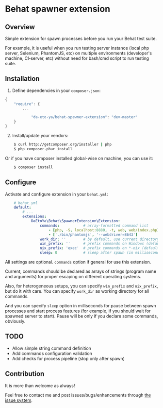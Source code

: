 Behat spawner extension
========================

Overview
--------

Simple extension for spawn processes before you run your Behat test suite.

For example, it is useful when you run testing server instance (local php
server, Selenium, PhantomJS, etc) on multiple environments (developer's
machine, CI-server, etc) without need for bash/cmd script to run testing suite.

Installation
------------

1. Define dependencies in your `composer.json`:

``` javascript
{
    "require": {
        ...

            "da-eto-ya/behat-spawner-extension": "dev-master"
    }
}
```

2. Install/update your vendors:

``` bash
    $ curl http://getcomposer.org/installer | php
    $ php composer.phar install
```

Or if you have composer installed global-wise on machine, you can use it:

``` bash
    $ composer install
```

Configure
---------

Activate and configure extension in your `behat.yml`:

``` yaml
    # behat.yml
    default:
        # ...
        extensions:
            DaEtoYa\Behat\SpawnerExtension\Extension:
                commands:           # array-formatted command list
                    - [php, -S, localhost:8880, -t, web, web/index.php]
                    - ['./bin/phantomjs', '--webdriver=8643']
                work_dir: ''        # by default, use current directory
                win_prefix: ''      # prefix commands on Windows (default: empty)
                nix_prefix: 'exec'  # prefix commands on *-nix (default: 'exec')
                sleep: 0            # sleep after spawn (in milliseconds, default 0)
```

All settings are optional. `commands` option if general for use this extension.

Current, commands should be declared as arrays of strings (program name
and arguments) for proper escaping on different operating systems.

Also, for heterogeneous setups, you can specify `win_prefix` and `nix_prefix`,
but do it with care. You can specify `work_dir` as working directory for all
commands.

And you can specify `sleep` option in milliseconds for pause between spawn
processes and start process features (for example, if you should wait for
spawned server to start). Pause will be only if you declare some commands,
obviously.

TODO
----

- Allow simple string command definition
- Add commands configuration validation
- Add checks for process pipeline (stop only after spawn)

Contribution
------------

It is more than welcome as always!

Feel free to contact me and post issues/bugs/enhancements through
[the issue system](https://github.com/da-eto-ya/behat-spawner-extension/issues/new).